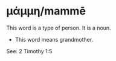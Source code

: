 # μάμμη/mammē 
This word is a type of person. It is a noun. 

* This word means grandmother.

See: 2 Timothy 1:5
